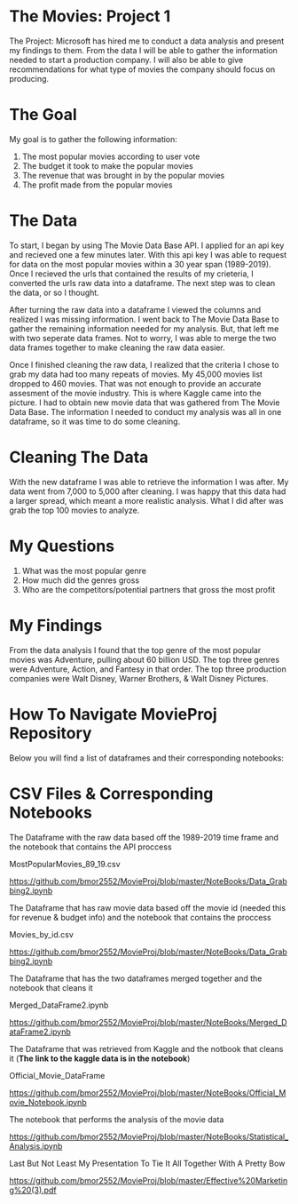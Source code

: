 # The Movies: Project 1 

The Project:
Microsoft has hired me to conduct a data analysis and present my findings to them. From the data I will be able to gather the information needed to start a production company. I will also be able to give recommendations for what type of movies the company should focus on producing.

# The Goal
My goal is to gather the following information:
1. The most popular movies according to user vote
2. The budget it took to make the popular movies 
3. The revenue that was brought in by the popular movies 
4. The profit made from the popular movies 


# The Data
To start, I began by using The Movie Data Base API. I applied for an api key and recieved one a few minutes later. With this api key I was able to request for data on the most popular movies within a 30 year span (1989-2019). Once I recieved the urls that contained the results of my crieteria, I converted the urls raw data into a dataframe. The next step was to clean the data, or so I thought. 

After turning the raw data into a dataframe I viewed the columns and realized I was missing information. I went back to The Movie Data Base to gather the remaining information needed for my analysis. But, that left me with two seperate data frames. Not to worry, I was able to merge the two data frames together to make cleaning the raw data easier. 

Once I finished cleaning the raw data, I realized that the criteria I chose to grab my data had too many repeats of movies. My 45,000 movies list dropped to 460 movies. That was not enough to provide an accurate assesment of the movie industry. This is where Kaggle came into the picture. I had to obtain new movie data that was gathered from The Movie Data Base. The information I needed to conduct my analysis was all in one dataframe, so it was time to  do some cleaning.

# Cleaning The Data
With the new dataframe I was able to retrieve the information I was after. My data went from 7,000 to 5,000 after cleaning. I was happy that this data had a larger spread, which meant a more realistic analysis. What I did after was grab the top 100 movies to analyze.

# My Questions
1. What was the most popular genre 
2. How much did the genres gross
3. Who are the competitors/potential partners that gross the most profit


# My Findings
From the data analysis I found that the top genre of the most popular movies was Adventure, pulling about 60 billion USD. The top three genres were Adventure, Action, and Fantesy in that order.
The top three production companies were Walt Disney, Warner Brothers, & Walt Disney Pictures.
 
# How To Navigate MovieProj Repository
Below you will find a list of dataframes and their corresponding notebooks:


# CSV Files & Corresponding Notebooks

The Dataframe with the raw data based off the 1989-2019 time frame and the notebook that contains the API proccess

MostPopularMovies_89_19.csv

https://github.com/bmor2552/MovieProj/blob/master/NoteBooks/Data_Grabbing2.ipynb


The Dataframe that has raw movie data based off the movie id (needed this for revenue & budget info) and the notebook that contains the proccess

Movies_by_id.csv

https://github.com/bmor2552/MovieProj/blob/master/NoteBooks/Data_Grabbing2.ipynb

The Dataframe that has the two dataframes merged together and the notebook that cleans it

Merged_DataFrame2.ipynb

https://github.com/bmor2552/MovieProj/blob/master/NoteBooks/Merged_DataFrame2.ipynb


The Dataframe that was retrieved from Kaggle and the notbook that cleans it (**The link to the kaggle data is in the notebook**)

Official_Movie_DataFrame

https://github.com/bmor2552/MovieProj/blob/master/NoteBooks/Official_Movie_Notebook.ipynb

The notebook that performs the analysis of the movie data

https://github.com/bmor2552/MovieProj/blob/master/NoteBooks/Statistical_Analysis.ipynb

Last But Not Least My Presentation To Tie It All Together With A Pretty Bow

https://github.com/bmor2552/MovieProj/blob/master/Effective%20Marketing%20(3).pdf

